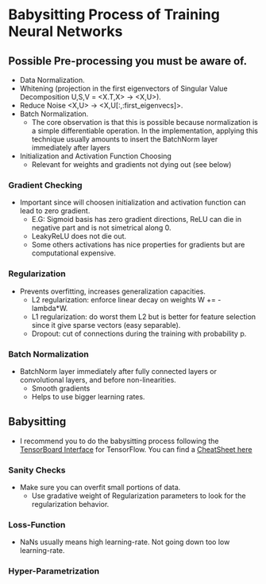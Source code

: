 # Babysitting Process of Training Neural Networks

## Possible Pre-processing you must be aware of.

- Data Normalization.
- Whitening (projection in the first eigenvectors of Singular Value Decomposition U,S,V = <X.T,X> -> <X,U>).
- Reduce Noise <X,U> -> <X,U[:,:first_eigenvecs]>.
- Batch Normalization.
  - The core observation is that this is possible because normalization is a simple differentiable operation. In the implementation, applying this technique usually amounts to insert the BatchNorm layer immediately after layers
- Initialization and Activation Function Choosing
  - Relevant for weights and gradients not dying out (see below)

### Gradient Checking

- Important since will choosen initialization and activation function can lead to zero gradient.
  - E.G: Sigmoid basis has zero gradient directions, ReLU can die in negative part and is not simetrical along 0.
  - LeakyReLU does not die out. 
  - Some others activations has nice properties for gradients but are computational expensive.
 
### Regularization 

- Prevents overfitting, increases generalization capacities.
  - L2 regularization: enforce linear decay on weights  W += - lambda*W.
  - L1 regularization: do worst them L2 but is better for feature selection since it give sparse vectors (easy separable).
  - Dropout: cut of connections during the training with probability p.
  
### Batch Normalization

- BatchNorm layer immediately after fully connected layers or convolutional layers, and before non-linearities.
  - Smooth gradients
  - Helps to use bigger learning rates.
  
## Babysitting

- I recommend you to do the babysitting process following the [TensorBoard Interface](https://github.com/tensorflow/tensorboard/blob/master/README.md) for TensorFlow. You can find a [CheatSheet here](https://github.com/Uiuran/Terminal-Dev-Utils/edit/master/tensorflow.md)

### Sanity Checks
  
- Make sure you can overfit small portions of data.
  - Use gradative weight of Regularization parameters to look for the regularization behavior.
    
### Loss-Function 

- NaNs usually means high learning-rate. Not going down too low learning-rate.

### Hyper-Parametrization
